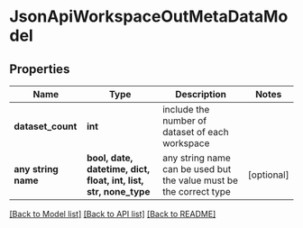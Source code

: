 # JsonApiWorkspaceOutMetaDataModel


## Properties
Name | Type | Description | Notes
------------ | ------------- | ------------- | -------------
**dataset_count** | **int** | include the number of dataset of each workspace | 
**any string name** | **bool, date, datetime, dict, float, int, list, str, none_type** | any string name can be used but the value must be the correct type | [optional]

[[Back to Model list]](../README.md#documentation-for-models) [[Back to API list]](../README.md#documentation-for-api-endpoints) [[Back to README]](../README.md)


